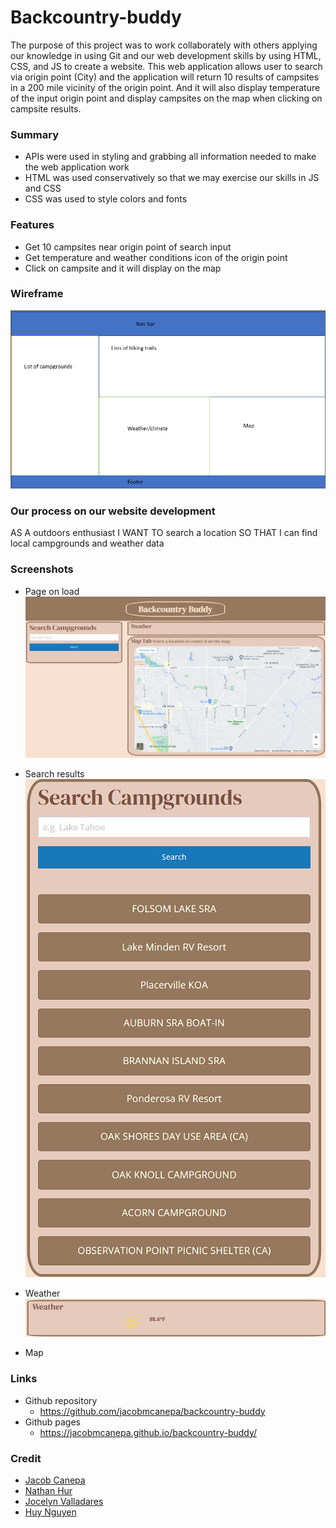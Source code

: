 # Backcountry-buddy
The purpose of this project was to work collaborately with others applying our knowledge in using Git and our web development skills by using HTML, CSS, and JS to create a website. This web application allows user to search via origin point (City) and the application will return 10 results of campsites in a 200 mile vicinity of the origin point. And it will also display temperature of the input origin point and display campsites on the map when clicking on campsite results.

### Summary
* APIs were used in styling and grabbing all information needed to make the web application work
* HTML was used conservatively so that we may exercise our skills in JS and CSS
* CSS was used to style colors and fonts

### Features
* Get 10 campsites near origin point of search input
* Get temperature and weather conditions icon of the origin point
* Click on campsite and it will display on the map

### Wireframe
![](assets/images/wireframe.png)

### Our process on our website development
AS A outdoors enthusiast
I WANT TO search a location
SO THAT I can find local campgrounds and weather data

### Screenshots
* Page on load<br />
![](assets/images/onload.png)

* Search results<br />
![](assets/images/searchresults.png)

* Weather<br />
![](assets/images/weather.png)

* Map<br />

### Links
* Github repository
    * https://github.com/jacobmcanepa/backcountry-buddy
* Github pages
    * https://jacobmcanepa.github.io/backcountry-buddy/

### Credit
* <a href="https://github.com/jacobmcanepa" target="_blank">Jacob Canepa</a>
* <a href="https://github.com/nHur2004" target="_blank">Nathan Hur</a>
* <a href="" target="_blank">Jocelyn Valladares</a>
* <a href="https://github.com/idahuy" target="_blank">Huy Nguyen</a>